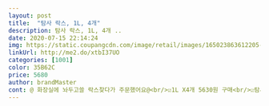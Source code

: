 ```yaml
---
layout: post 
title:  "탐사 락스, 1L, 4개" 
description: 탐사 락스, 1L, 4개 ..
date: 2020-07-15 22:14:24 
img: https://static.coupangcdn.com/image/retail/images/165023863612205-35db74d3-fc63-4578-a9fa-352eba57c375.jpg 
linkUrl: http://me2.do/xtbI37UO 
categories: [1001] 
color: 35B62C 
price: 5680 
author: brandMaster 
cont: @ 화장실에 놔두고쓸 락스찾다가 주문했어요@<br/>☑1L X4개 5630원 구매<br/>☑️탐사락스는 처음 사용해보았는데<br/>♤  2리터  큰용량에 2통씩이나맘에 듭니다^^<br/>⛔️아이들 화장실용슬리퍼는 늘 물때가 껴서<br/>ㅇ구매이유<br/>ㅇ제품<br/>가격도 저렴하고 양도 많아서<br/>같이 넣어두고 세탁하니 깨끗하게 되네요.<br/><br/>개당 1400원꼴 저렴한 가격부터 마음에 들었어요.<br/><br/>그냥 사용하니 머리가 아프긴 했어요<br/>그래서 저는 향기가 진실된 락스?를 앞으로 구입하려구요^^<br/>그래서 화장실 청소를 유통기한 지난 샴푸같은 걸로 했는데<br/>그런데 문득 들었던 생각이<br/>그리고나서 솔로 박박 문지르면 깨끗하게 된답니다<br/> 
---
```

 